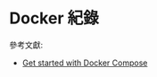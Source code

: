 # Docker 紀錄

參考文獻:

- [Get started with Docker Compose][1]
  
[1]:https://docs.docker.com/compose/gettingstarted/
[2]:https://docs.docker.com/compose/compose-file/
[3]:https://docs.docker.com/engine/reference/commandline/docker/